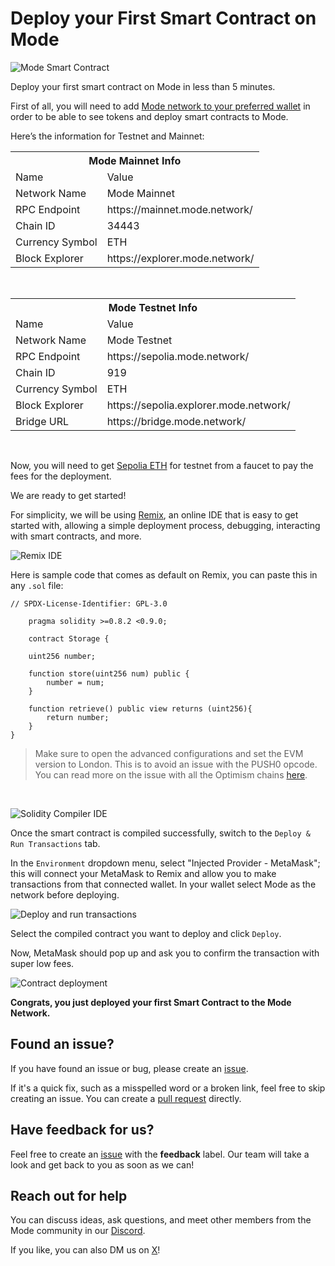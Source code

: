 
# Deploy your First Smart Contract on Mode

![Mode Smart Contract](https://cdn.hashnode.com/res/hashnode/image/upload/v1706553766780/vwGp1rOt0.jpg "Mode Smart Contract")

Deploy your first smart contract on Mode in less than 5 minutes. 

First of all, you will need to add [Mode network to your preferred wallet](https://docs.mode.network/mode-developer-mainnet/using-mode-mainnet) in order to be able to see tokens and deploy smart contracts to Mode. 

Here’s the information for Testnet and Mainnet:


<div style="text-align: center;">
  <table>
    <tr>
      <th colspan="2">Mode Mainnet Info</th>
    </tr>
    <tr>
      <td >Name</td>
      <td >Value</td>
    </tr>
    <tr>
        <td>Network Name</td>
        <td>Mode Mainnet</td>
    </tr>
    <tr>
        <td>RPC Endpoint</td>
        <td>https://mainnet.mode.network/</td>
    </tr>
    <tr>
        <td>Chain ID</td>
        <td>34443</td>
    </tr>
    <tr>
        <td>Currency Symbol</td>
        <td>ETH</td>
    </tr>
    <tr>
        <td>Block Explorer</td>
        <td>https://explorer.mode.network/</td>
    </tr>
  </table>
</div>

<br/>

<div style="text-align: center;">
  <table>
    <tr>
      <th colspan="2">Mode Testnet Info</th>
    </tr>
    <tr>
      <td >Name</td>
      <td >Value</td>
    </tr>
    <tr>
        <td>Network Name</td>
        <td>Mode Testnet</td>
    </tr>
    <tr>
        <td>RPC Endpoint</td>
        <td>https://sepolia.mode.network/</td>
    </tr>
    <tr>
        <td>Chain ID</td>
        <td>919</td>
    </tr>
    <tr>
        <td>Currency Symbol</td>
        <td>ETH</td>
    </tr>
    <tr>
        <td>Block Explorer</td>
        <td>https://sepolia.explorer.mode.network/</td>
    </tr>
    <tr>
        <td>Bridge URL</td>
        <td>https://bridge.mode.network/</td>
    </tr>
  </table>
</div>

<br/>

Now, you will need to get [Sepolia ETH](https://docs.mode.network/tools/testnet-faucets) for testnet from a faucet to pay the fees for the deployment. 

We are ready to get started!

For simplicity, we will be using [Remix](https://docs.mode.network/build-on-mode/deploying-a-smart-contract/using-remix), an online IDE that is easy to get started with, allowing a simple deployment process, debugging, interacting with smart contracts, and more.

![Remix IDE](https://cdn.hashnode.com/res/hashnode/image/upload/v1706551770268/OEHDn1Cp_.png "Remix IDE")


Here is sample code that comes as default on Remix, you can paste this in any `.sol` file:

    // SPDX-License-Identifier: GPL-3.0

        pragma solidity >=0.8.2 <0.9.0;

        contract Storage {

        uint256 number;
        
        function store(uint256 num) public {
            number = num;
        }

        function retrieve() public view returns (uint256){
            return number;
        }
    }
    

> Make sure to open the advanced configurations and set the EVM version to London. This is to avoid an issue with the PUSH0 opcode. You can read more on the issue with all the Optimism chains [here](https://community.optimism.io/docs/developers/build/differences/#opcode-differences).

<br/>

![Solidity Compiler IDE](https://cdn.hashnode.com/res/hashnode/image/upload/v1706551886961/1vWR1s6oV.png?auto=format "Solidity Compiler IDE")

Once the smart contract is compiled successfully, switch to the `Deploy & Run Transactions` tab.

In the `Environment` dropdown menu, select "Injected Provider - MetaMask"; this will connect your MetaMask to Remix and allow you to make transactions from that connected wallet. In your wallet select Mode as the network before deploying.

![Deploy and run transactions](https://cdn.hashnode.com/res/hashnode/image/upload/v1706551941302/1X7JUaUJy.png?auto=format "Deploy and run transactions")

Select the compiled contract you want to deploy and click `Deploy`.

Now, MetaMask should pop up and ask you to confirm the transaction with super low fees.

![Contract deployment](https://cdn.hashnode.com/res/hashnode/image/upload/v1706551970198/jLsnnEktZ.png "Contract deployment")

<strong>Congrats, you just deployed your first Smart Contract to the Mode Network.</strong>


## Found an issue?

If you have found an issue or bug, please create an [issue](https:/https://github.com/mode-network/mode-developers).

If it's a quick fix, such as a misspelled word or a broken link, feel free to skip creating an issue. You can create a [pull request](https://github.com/mode-network/mode-developers/pulls) directly.

## Have feedback for us?

Feel free to create an [issue](https://github.com/mode-network/mode-developers/issues) with the **feedback** label. Our team will take a look and get back to you as soon as we can!

## Reach out for help

You can discuss ideas, ask questions, and meet other members from the Mode community in our [Discord](https://discord.gg/modenetworkofficial).

If you like, you can also DM us on [X](https://x.com/modenetwork)!
